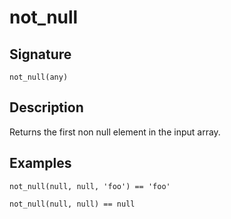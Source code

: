 # not_null

## Signature

`not_null(any)`

## Description

Returns the first non null element in the input array.

## Examples

```
not_null(null, null, 'foo') == 'foo'
```

```
not_null(null, null) == null
```
